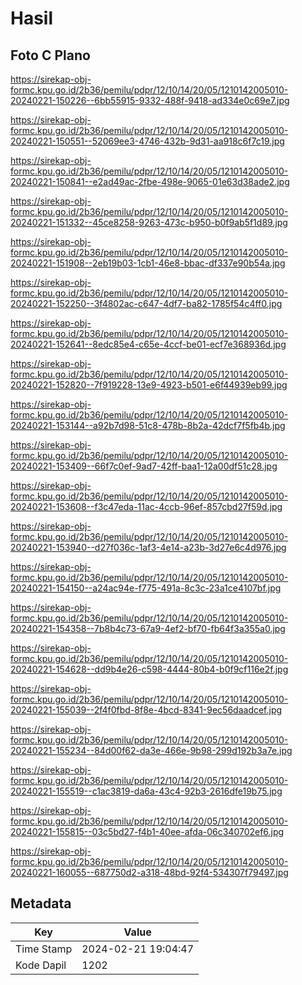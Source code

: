 # Hasil

## Foto C Plano

https://sirekap-obj-formc.kpu.go.id/2b36/pemilu/pdpr/12/10/14/20/05/1210142005010-20240221-150226--6bb55915-9332-488f-9418-ad334e0c69e7.jpg

https://sirekap-obj-formc.kpu.go.id/2b36/pemilu/pdpr/12/10/14/20/05/1210142005010-20240221-150551--52069ee3-4746-432b-9d31-aa918c6f7c19.jpg

https://sirekap-obj-formc.kpu.go.id/2b36/pemilu/pdpr/12/10/14/20/05/1210142005010-20240221-150841--e2ad49ac-2fbe-498e-9065-01e63d38ade2.jpg

https://sirekap-obj-formc.kpu.go.id/2b36/pemilu/pdpr/12/10/14/20/05/1210142005010-20240221-151332--45ce8258-9263-473c-b950-b0f9ab5f1d89.jpg

https://sirekap-obj-formc.kpu.go.id/2b36/pemilu/pdpr/12/10/14/20/05/1210142005010-20240221-151908--2eb19b03-1cb1-46e8-bbac-df337e90b54a.jpg

https://sirekap-obj-formc.kpu.go.id/2b36/pemilu/pdpr/12/10/14/20/05/1210142005010-20240221-152250--3f4802ac-c647-4df7-ba82-1785f54c4ff0.jpg

https://sirekap-obj-formc.kpu.go.id/2b36/pemilu/pdpr/12/10/14/20/05/1210142005010-20240221-152641--8edc85e4-c65e-4ccf-be01-ecf7e368936d.jpg

https://sirekap-obj-formc.kpu.go.id/2b36/pemilu/pdpr/12/10/14/20/05/1210142005010-20240221-152820--7f919228-13e9-4923-b501-e6f44939eb99.jpg

https://sirekap-obj-formc.kpu.go.id/2b36/pemilu/pdpr/12/10/14/20/05/1210142005010-20240221-153144--a92b7d98-51c8-478b-8b2a-42dcf7f5fb4b.jpg

https://sirekap-obj-formc.kpu.go.id/2b36/pemilu/pdpr/12/10/14/20/05/1210142005010-20240221-153409--66f7c0ef-9ad7-42ff-baa1-12a00df51c28.jpg

https://sirekap-obj-formc.kpu.go.id/2b36/pemilu/pdpr/12/10/14/20/05/1210142005010-20240221-153608--f3c47eda-11ac-4ccb-96ef-857cbd27f59d.jpg

https://sirekap-obj-formc.kpu.go.id/2b36/pemilu/pdpr/12/10/14/20/05/1210142005010-20240221-153940--d27f036c-1af3-4e14-a23b-3d27e6c4d976.jpg

https://sirekap-obj-formc.kpu.go.id/2b36/pemilu/pdpr/12/10/14/20/05/1210142005010-20240221-154150--a24ac94e-f775-491a-8c3c-23a1ce4107bf.jpg

https://sirekap-obj-formc.kpu.go.id/2b36/pemilu/pdpr/12/10/14/20/05/1210142005010-20240221-154358--7b8b4c73-67a9-4ef2-bf70-fb64f3a355a0.jpg

https://sirekap-obj-formc.kpu.go.id/2b36/pemilu/pdpr/12/10/14/20/05/1210142005010-20240221-154628--dd9b4e26-c598-4444-80b4-b0f9cf116e2f.jpg

https://sirekap-obj-formc.kpu.go.id/2b36/pemilu/pdpr/12/10/14/20/05/1210142005010-20240221-155039--2f4f0fbd-8f8e-4bcd-8341-9ec56daadcef.jpg

https://sirekap-obj-formc.kpu.go.id/2b36/pemilu/pdpr/12/10/14/20/05/1210142005010-20240221-155234--84d00f62-da3e-466e-9b98-299d192b3a7e.jpg

https://sirekap-obj-formc.kpu.go.id/2b36/pemilu/pdpr/12/10/14/20/05/1210142005010-20240221-155519--c1ac3819-da6a-43c4-92b3-2616dfe19b75.jpg

https://sirekap-obj-formc.kpu.go.id/2b36/pemilu/pdpr/12/10/14/20/05/1210142005010-20240221-155815--03c5bd27-f4b1-40ee-afda-06c340702ef6.jpg

https://sirekap-obj-formc.kpu.go.id/2b36/pemilu/pdpr/12/10/14/20/05/1210142005010-20240221-160055--687750d2-a318-48bd-92f4-534307f79497.jpg


## Metadata

| Key        | Value               |
| ---------- | ------------------- |
| Time Stamp | 2024-02-21 19:04:47 |
| Kode Dapil | 1202                |



